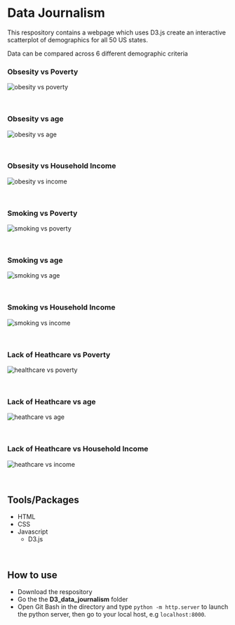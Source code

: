 # Data Journalism

This respository contains a webpage which uses D3.js create an interactive scatterplot of demographics for all 50 US states.

Data can be compared across 6 different demographic criteria

### Obsesity vs Poverty

![obesity vs poverty](images/obesity-vs-poverty.png)

<br>

### Obsesity vs age

![obesity vs age](images/obesity-vs-age.png)

<br>

### Obsesity vs Household Income

![obesity vs income](images/obesity-vs-income.png)

<br>

### Smoking vs Poverty

![smoking vs poverty](images/smoking-vs-poverty.png)

<br>

### Smoking vs age
![smoking vs age](images/smoking-vs-age.png)

<br>

### Smoking vs Household Income
![smoking vs income](images/smoking-vs-income.png)

<br>

### Lack of Heathcare vs Poverty
![healthcare vs poverty](images/healthcare-vs-poverty.png)

<br>

### Lack of Heathcare vs age
![heathcare vs age](images/heathcare-vs-age.PNG)

<br>

### Lack of Heathcare vs Household Income

![heathcare vs income](images/heathcare-vs-income.png)

<br>

## Tools/Packages
- HTML
- CSS
- Javascript
  - D3.js

<br>

## How to use
- Download the respository
- Go the the **D3_data_journalism** folder
- Open Git Bash in the directory and type `python -m http.server` to launch the python server, then go to your local host, e.g `localhost:8000`.
